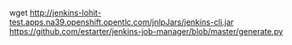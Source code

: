 wget http://jenkins-lohit-test.apps.na39.openshift.opentlc.com/jnlpJars/jenkins-cli.jar
https://github.com/estarter/jenkins-job-manager/blob/master/generate.py
